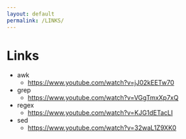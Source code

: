 ```yaml
---
layout: default
permalink: /LINKS/
---
```


# Links
- awk 
  - https://www.youtube.com/watch?v=jJ02kEETw70
- grep
  - https://www.youtube.com/watch?v=VGgTmxXp7xQ
- regex
  - https://www.youtube.com/watch?v=KJG1dETacLI
- sed
  - https://www.youtube.com/watch?v=32waL1Z9XK0
